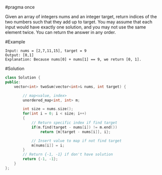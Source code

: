 #pragma once

Given an array of integers nums and an integer target, return indices of the two numbers such that they add up to target.
You may assume that each input would have exactly one solution, and you may not use the same element twice.
You can return the answer in any order.

#Example
```
Input: nums = [2,7,11,15], target = 9
Output: [0,1]
Explanation: Because nums[0] + nums[1] == 9, we return [0, 1].
```

#Solution
```cpp
class Solution {
public:
    vector<int> twoSum(vector<int>& nums, int target) {

        // map<value, index>
        unordered_map<int, int> m;

        int size = nums.size();
        for(int i = 0; i < size; i++)
        {
			// Return specific index if find target
            if(m.find(target - nums[i]) != m.end())
                return {m[target - nums[i]], i};

			// Insert value to map if not find target
            m[nums[i]] = i;
        }
		// Return {-1, -1} if don't have solution
        return {-1, -1};
    }
};
```
